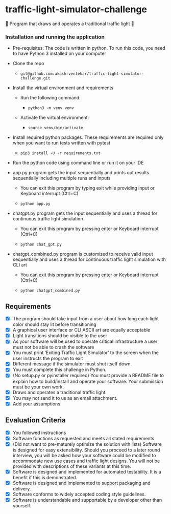 # traffic-light-simulator-challenge
:vertical_traffic_light: Program that draws and operates a traditional traffic light :traffic_light:

###  Installation and running the application

* Pre-requisites: The code is written in python. To run this code, you need to have Python 3 installed on your computer
* Clone the repo
    - ```
      git@github.com:akashrventekar/traffic-light-simulator-challenge.git
      ```
* Install the virtual environment and requirements

    - Run the following command:
      - ```commandline
        python3 -m venv venv
        ```
    - Activate the virtual environment:
        - ```commandline
          source venv/bin/activate
          ```
* Install required python packages. These requirements are required only when you want to run tests written with pytest
  - ```
    pip3 install -U -r requirements.txt
    ```
* Run the python code using command line or run it on your IDE

* app.py program gets the input sequentially and prints out results sequentially including multiple runs and inputs
    - You can exit this program by typing exit while providing input or Keyboard interrupt (Ctrl+C)
    - ```commandline
      python app.py
      ```
* chatgpt.py program gets the input sequentially and uses a thread for continuous traffic light simulation
    - You can exit this program by pressing enter or Keyboard interrupt (Ctrl+C)
    - ```commandline
      python chat_gpt.py
      ```
* chatgpt_combined.py program is customized to receive valid input sequentially and uses a thread for continuous traffic light simulation with CLI art
    - You can exit this program by pressing enter or Keyboard interrupt (Ctrl+C)
    - ```commandline
      python chatgpt_combined.py
      ```

    
## Requirements

- [x] The program should take input from a user about how long each light color should stay lit before transitioning
- [x] A graphical user interface or CLI ASCII art are equally acceptable
- [x] Light transitions should be visible to the user
- [x] As your software will be used to operate critical infrastructure a user must not be able to crash the software
- [x] You must print ‘Exiting Traffic Light Simulator’ to the screen when the user instructs the program to exit
- [x] Different message if the simulator must shut itself down.
- [x] You must complete this challenge in Python. 
- [x] (No setup.py or pyinstaller required) You must provide a README file to explain how to build/install and operate your software. Your submission must be your own work. 
- [x] Draws and operates a traditional traffic light.
- [x] You may not send it to us as an email attachment. 
- [x] Add your assumptions

## Evaluation Criteria

- [x] You followed instructions
- [x] Software functions as requested and meets all stated requirements
- [x] (Did not want to pre-maturely optimize the solution with lists) Software is designed for easy extensibility. 
Should you proceed to a later round interview, you will be asked how your software could be modified to accommodate new use cases and traffic light designs. 
You will not be provided with descriptions of these variants at this time.
- [x] Software is designed and implemented for automated testability. It is a benefit if this is demonstrated.
- [x] Software is designed and implemented to support packaging and delivery.
- [x] Software conforms to widely accepted coding style guidelines.
- [x] Software is understandable and supportable by a developer other than yourself.